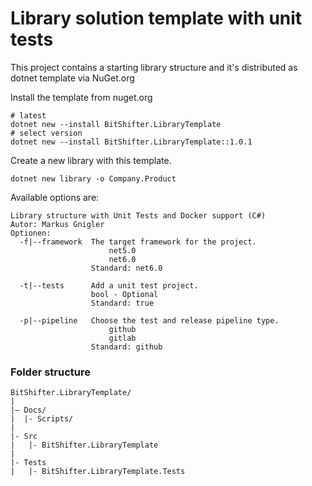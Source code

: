 # Library solution template with unit tests

This project contains a starting library structure and it's distributed as dotnet template via NuGet.org

Install the template from nuget.org

```
# latest
dotnet new --install BitShifter.LibraryTemplate
# select version
dotnet new --install BitShifter.LibraryTemplate::1.0.1
```

Create a new library with this template.

```
dotnet new library -o Company.Product
```

Available options are:

```
Library structure with Unit Tests and Docker support (C#)
Autor: Markus Gnigler
Optionen:
  -f|--framework  The target framework for the project.
                      net5.0
                      net6.0
                  Standard: net6.0

  -t|--tests      Add a unit test project.
                  bool - Optional
                  Standard: true

  -p|--pipeline   Choose the test and release pipeline type.
                      github
                      gitlab
                  Standard: github
```

### Folder structure

```
BitShifter.LibraryTemplate/
|
|– Docs/
|  |- Scripts/
|
|- Src
|   |- BitShifter.LibraryTemplate
|
|- Tests
|   |- BitShifter.LibraryTemplate.Tests
```
